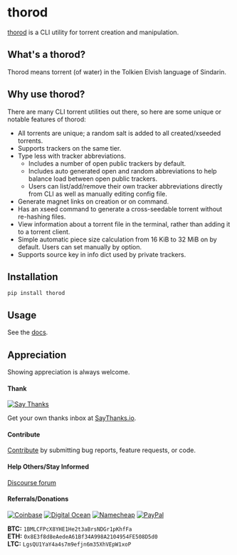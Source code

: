 # thorod

[thorod](https://github.com/thebigmunch/thorod) is a CLI utility for torrent creation and manipulation.

## What's a thorod?

Thorod means torrent (of water) in the Tolkien Elvish language of Sindarin.

## Why use thorod?

There are many CLI torrent utilities out there, so here are some unique or notable features of thorod:

* All torrents are unique; a random salt is added to all created/xseeded torrents.
* Supports trackers on the same tier.
* Type less with tracker abbreviations.
	* Includes a number of open public trackers by default.
	* Includes auto generated open and random abbreviations to help balance load between open public trackers.
	* Users can list/add/remove their own tracker abbreviations directly from CLI as well as manually editing config file.
* Generate magnet links on creation or on command.
* Has an xseed command to generate a cross-seedable torrent without re-hashing files.
* View information about a torrent file in the terminal, rather than adding it to a torrent client.
* Simple automatic piece size calculation from 16 KiB to 32 MiB on by default. Users can set manually by option.
* Supports source key in info dict used by private trackers.


## Installation

``pip install thorod``


## Usage

See the [docs](https://thorod.readthedocs.io).


## Appreciation

Showing appreciation is always welcome.

#### Thank

[![Say Thanks](https://img.shields.io/badge/thank-thebigmunch-blue.svg?style=flat-square)](https://saythanks.io/to/thebigmunch)

Get your own thanks inbox at [SayThanks.io](https://saythanks.io/).

#### Contribute

[Contribute](https://github.com/thebigmunch/thorod/blob/master/CONTRIBUTING.md) by submitting bug reports, feature requests, or code.

#### Help Others/Stay Informed

[Discourse forum](https://forum.thebigmunch.me/)

#### Referrals/Donations

[![Coinbase](https://img.shields.io/badge/Coinbase-referral-orange.svg?style=flat-square)](https://www.coinbase.com/join/52502f01e0fdd4d3ef000253) [![Digital Ocean](https://img.shields.io/badge/Digital_Ocean-referral-orange.svg?style=flat-square)](https://m.do.co/c/3823208a0597) [![Namecheap](https://img.shields.io/badge/Namecheap-referral-orange.svg?style=flat-square)](https://www.namecheap.com/?aff=67208) [![PayPal](https://img.shields.io/badge/PayPal-donate-brightgreen.svg?style=flat-square)](https://www.paypal.com/cgi-bin/webscr?cmd=_donations&business=DHDVLSYW8V8N4&lc=US&item_name=thebigmunch&currency_code=USD)

**BTC:** ``1BMLCFPcX8YHE1He2t3aBrsNDGr1pKhfFa``  
**ETH:** ``0x8E3f8d8eAedeA61Bf34A998A2104954FE508D5d0``  
**LTC:** ``LgsQU1YaY4a4s7m9efjn6m35XhVEpW1xoP``
